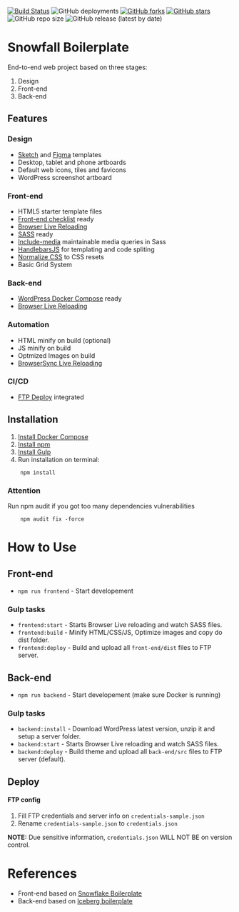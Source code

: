 [![Build Status](https://travis-ci.org/marceloglacial/snowfall-boilerplate.svg?branch=master)](https://travis-ci.org/marceloglacial/snowfall-boilerplate) 
![GitHub deployments](https://img.shields.io/github/deployments/marceloglacial/snowfall-boilerplate/github-pages) 
[![GitHub forks](https://img.shields.io/github/forks/marceloglacial/snowfall-boilerplate)](https://github.com/marceloglacial/snowfall-boilerplate/network)
[![GitHub stars](https://img.shields.io/github/stars/marceloglacial/snowfall-boilerplate)](https://github.com/marceloglacial/snowfall-boilerplate/stargazers) 
![GitHub repo size](https://img.shields.io/github/repo-size/marceloglacial/snowfall-boilerplate)
![GitHub release (latest by date)](https://img.shields.io/github/v/release/marceloglacial/snowfall-boilerplate)


# Snowfall Boilerplate

End-to-end web project based on three stages:

1. Design
2. Front-end
3. Back-end

## Features

### Design

- <a href="https://www.sketchapp.com/">Sketch</a> and <a href="https://www.figma.com/">Figma</a> templates
- Desktop, tablet and phone artboards
- Default web icons, tiles and favicons
- WordPress screenshot artboard

### Front-end

- HTML5 starter template files
- <a href="https://github.com/thedaviddias/Front-End-Checklist">Front-end checklist</a> ready
- <a href="https://www.browsersync.io/">Browser Live Reloading</a>
- <a href="https://sass-lang.com/">SASS</a> ready
- <a href="https://eduardoboucas.github.io/include-media/">Include-media</a> maintainable media queries in Sass
- <a href="https://handlebarsjs.com/">HandlebarsJS</a> for templating and code spliting
- <a href='https://github.com/necolas/normalize.css/'>Normalize CSS</a> to CSS resets
- Basic Grid System

### Back-end

- <a href="https://docs.docker.com/compose/wordpress/">WordPress Docker Compose</a> ready
- <a href="https://www.browsersync.io/">Browser Live Reloading</a>

### Automation

- HTML minify on build (optional)
- JS minify on build
- Optmized Images on build
- <a href="https://www.browsersync.io/">BrowserSync Live Reloading</a>

### CI/CD

- <a href="#deploy">FTP Deploy</a> integrated

## Installation

1. <a href="https://docs.docker.com/compose/install/">Install Docker Compose</a>
2. [Install npm](https://www.npmjs.com/get-npm)
3. [Install Gulp](https://gulpjs.com)
4. Run installation on terminal:

```terminal
    npm install
```

### Attention

Run npm audit if you got too many dependencies vulnerabilities

```terminal
    npm audit fix -force
```

# How to Use

## Front-end

- `npm run frontend` - Start developement

### Gulp tasks

- `frontend:start` - Starts Browser Live reloading and watch SASS files.
- `frontend:build` - Minify HTML/CSS/JS, Optimize images and copy do dist folder.
- `frontend:deploy` - Build and upload all `front-end/dist` files to FTP server.

## Back-end

- `npm run backend` - Start developement (make sure Docker is running)

### Gulp tasks

- `backend:install` - Download WordPress latest version, unzip it and setup a server folder.
- `backend:start` - Starts Browser Live reloading and watch SASS files.
- `backend:deploy` - Build theme and upload all `back-end/src` files to FTP server (default).

## Deploy

#### FTP config

1. Fill FTP credentials and server info on `credentials-sample.json`
2. Rename `credentials-sample.json` to `credentials.json`

<strong>NOTE:</strong>
Due sensitive information, `credentials.json` WILL NOT BE on version control.

# References

- Front-end based on <a href="https://github.com/marceloglacial/snowflake-boilerplate">Snowflake Boilerplate</a>
- Back-end based on <a href="https://github.com/marceloglacial/iceberg-boilerplate">Iceberg boilerplate</a>
